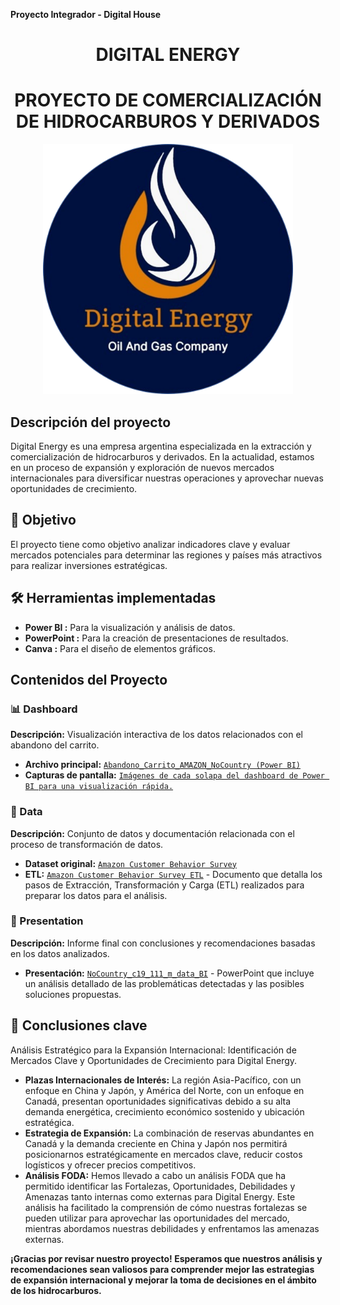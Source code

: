 **Proyecto Integrador - Digital House**

<h1 align="center">DIGITAL ENERGY</h1>
<h1 align="center">PROYECTO DE COMERCIALIZACIÓN DE HIDROCARBUROS Y DERIVADOS</h1>

<p align="center">
  <img width="400" height="400" src="Imagen/LOGO.png" alt="Logo de digital energy">
</p>

## Descripción del proyecto
Digital Energy es una empresa argentina especializada en la extracción y comercialización de hidrocarburos y derivados. En la actualidad, estamos en un proceso de expansión y exploración de nuevos mercados internacionales para diversificar nuestras operaciones y aprovechar nuevas oportunidades de crecimiento. 

## 🎯 Objetivo
El proyecto tiene como objetivo analizar indicadores clave y evaluar mercados potenciales para determinar las regiones y países más atractivos para realizar inversiones estratégicas.


## 🛠️ Herramientas implementadas 
- **Power BI :**  Para la visualización y análisis de datos.
- **PowerPoint :**  Para la creación de presentaciones de resultados.
- **Canva :**  Para el diseño de elementos gráficos.

## Contenidos del Proyecto

### 📊 Dashboard
**Descripción:** Visualización interactiva de los datos relacionados con el abandono del carrito.

- **Archivo principal:** [`Abandono_Carrito_AMAZON_NoCountry (Power BI)`](Dashboard/Abandono_Carrito_AMAZON_NoCountry.pbix)
- **Capturas de pantalla:** [`Imágenes de cada solapa del dashboard de Power BI para una visualización rápida.`](Dashboard)

### 📂 Data
**Descripción:** Conjunto de datos y documentación relacionada con el proceso de transformación de datos.

- **Dataset original:** [`Amazon Customer Behavior Survey`](Data)
- **ETL:** [`Amazon Customer Behavior Survey ETL`](Data) - Documento que detalla los pasos de Extracción, Transformación y Carga (ETL) realizados para preparar los datos para el análisis.

</div>
 
### 📑 Presentation
**Descripción:** Informe final con conclusiones y recomendaciones basadas en los datos analizados.

- **Presentación:** [`NoCountry_c19_111_m_data_BI`](Presentation) - PowerPoint que incluye un análisis detallado de las problemáticas detectadas y las posibles soluciones propuestas.


## 📢 Conclusiones clave
Análisis Estratégico para la Expansión Internacional: Identificación de Mercados Clave y Oportunidades de Crecimiento para Digital Energy.

- **Plazas Internacionales de Interés:** La región Asia-Pacífico, con un enfoque en China y Japón, y América del Norte, con un enfoque en Canadá, presentan oportunidades significativas debido a su alta demanda energética, crecimiento económico sostenido y ubicación estratégica.
- **Estrategia de Expansión:** La combinación de reservas abundantes en Canadá y la demanda creciente en China y Japón nos permitirá posicionarnos estratégicamente en mercados clave, reducir costos logísticos y ofrecer precios competitivos.
- **Análisis FODA:** Hemos llevado a cabo un análisis FODA que ha permitido identificar las Fortalezas, Oportunidades, Debilidades y Amenazas tanto internas como externas para Digital Energy. Este análisis ha facilitado la comprensión de cómo nuestras fortalezas se pueden utilizar para aprovechar las oportunidades del mercado, mientras abordamos nuestras debilidades y enfrentamos las amenazas externas.


**¡Gracias por revisar nuestro proyecto! Esperamos que nuestros análisis y recomendaciones sean valiosos para comprender mejor las estrategias de expansión internacional y mejorar la toma de decisiones en el ámbito de los hidrocarburos.**
